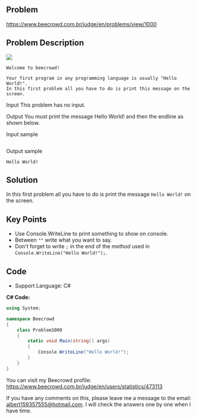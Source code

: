 ## Problem

https://www.beecrowd.com.br/judge/en/problems/view/1000

## Problem Description

![](https://resources.beecrowd.com.br/gallery/images/problems/UOJ_1000.png)
```
Welcome to beecrowd!

Your first program in any programming language is usually "Hello World!".
In this first problem all you have to do is print this message on the screen.
```

Input
This problem has no input.

Output
You must print the message Hello World! and then the endline as shown below.

Input sample
```

```

Output sample
```
Hello World!
```


## Solution

In this first problem all you have to do is print the message `Hello World!` on the screen.

## Key Points

- Use Console.WriteLine to print something to show on console.
- Between `""` write what you want to say.
- Don't forget to write `;` in the end of the _method_ used in `Console.WriteLine("Hello World!");`.

## Code

- Support Language: C#

**C# Code:**

```csharp
using System;

namespace Beecrowd
{
    class Problem1000
    {
        static void Main(string[] args)
        {
            Console.WriteLine("Hello World!");
        }
    }
}
```
You can visit my Beecrowd profile: https://www.beecrowd.com.br/judge/en/users/statistics/473113

If you have any comments on this, please leave me a message to the email: albert159357555@hotmail.com. 
I will check the answers one by one when I have time.
